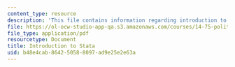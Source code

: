 ```yaml
---
content_type: resource
description: 'This file contains information regarding introduction to stata. '
file: https://ol-ocw-studio-app-qa.s3.amazonaws.com/courses/14-75-political-economy-and-economic-development-fall-2012/b48e4cab864250588097ad9e25e2e63a_MIT14_75F12_IntrotoStatav2.pdf
file_type: application/pdf
resourcetype: Document
title: Introduction to Stata
uid: b48e4cab-8642-5058-8097-ad9e25e2e63a
---
```

